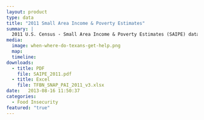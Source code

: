 ```yaml
---
layout: product
type: data
title: "2011 Small Area Income & Poverty Estimates"
summary: |
  2011 U.S. Census - Small Area Income & Poverty Estimates (SAIPE) data.
media:
  image: when-where-do-texans-get-help.png
  map:
  timeline:
downloads: 
  - title: PDF
    file: SAIPE_2011.pdf
  - title: Excel
    file: TFBN_SNAP_PAI_2011_v3.xlsx
date:   2013-08-16 11:50:37
categories: 
  - Food Insecurity
featured: "true"
---
```

